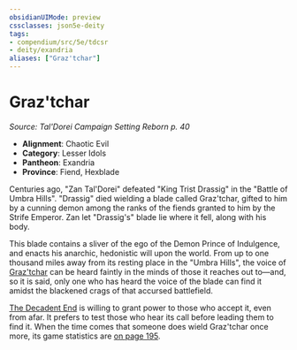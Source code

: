 ```yaml
---
obsidianUIMode: preview
cssclasses: json5e-deity
tags:
- compendium/src/5e/tdcsr
- deity/exandria
aliases: ["Graz'tchar"]
---
```

# Graz'tchar
*Source: Tal'Dorei Campaign Setting Reborn p. 40* 

- **Alignment**: Chaotic Evil
- **Category**: Lesser Idols
- **Pantheon**: Exandria
- **Province**: Fiend, Hexblade

Centuries ago, "Zan Tal'Dorei" defeated "King Trist Drassig" in the "Battle of Umbra Hills". "Drassig" died wielding a blade called Graz'tchar, gifted to him by a cunning demon among the ranks of the fiends granted to him by the Strife Emperor. Zan let "Drassig's" blade lie where it fell, along with his body.

This blade contains a sliver of the ego of the Demon Prince of Indulgence, and enacts his anarchic, hedonistic will upon the world. From up to one thousand miles away from its resting place in the "Umbra Hills", the voice of [Graz'tchar](/Systems/5e/items/graztchar-the-decadent-end-tdcsr.md) can be heard faintly in the minds of those it reaches out to—and, so it is said, only one who has heard the voice of the blade can find it amidst the blackened crags of that accursed battlefield.

[The Decadent End](/Systems/5e/items/graztchar-the-decadent-end-tdcsr.md) is willing to grant power to those who accept it, even from afar. It prefers to test those who hear its call before leading them to find it. When the time comes that someone does wield Graz'tchar once more, its game statistics are [on page 195](/Systems/5e/items/graztchar-the-decadent-end-tdcsr.md).